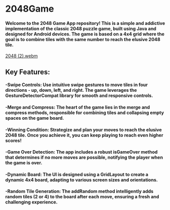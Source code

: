 # 2048Game

#### Welcome to the 2048 Game App repository! This is a simple and addictive implementation of the classic 2048 puzzle game, built using Java and designed for Android devices. The game is based on a 4x4 grid where the goal is to combine tiles with the same number to reach the elusive 2048 tile.

[2048 (2).webm](https://github.com/MaiElkhodery/2048-Game/assets/105084125/b45486b7-9073-49ab-9d2c-a645d2e8d38a)

## Key Features:
#### -Swipe Controls: Use intuitive swipe gestures to move tiles in four directions - up, down, left, and right. The game leverages the GestureDetectorCompat library for smooth and responsive controls.

#### -Merge and Compress: The heart of the game lies in the merge and compress methods, responsible for combining tiles and collapsing empty spaces on the game board.

#### -Winning Condition: Strategize and plan your moves to reach the elusive 2048 tile. Once you achieve it, you can keep playing to reach even higher scores!

#### -Game Over Detection: The app includes a robust isGameOver method that determines if no more moves are possible, notifying the player when the game is over.

#### -Dynamic Board: The UI is designed using a GridLayout to create a dynamic 4x4 board, adapting to various screen sizes and orientations.

#### -Random Tile Generation: The addRandom method intelligently adds random tiles (2 or 4) to the board after each move, ensuring a fresh and challenging experience.
